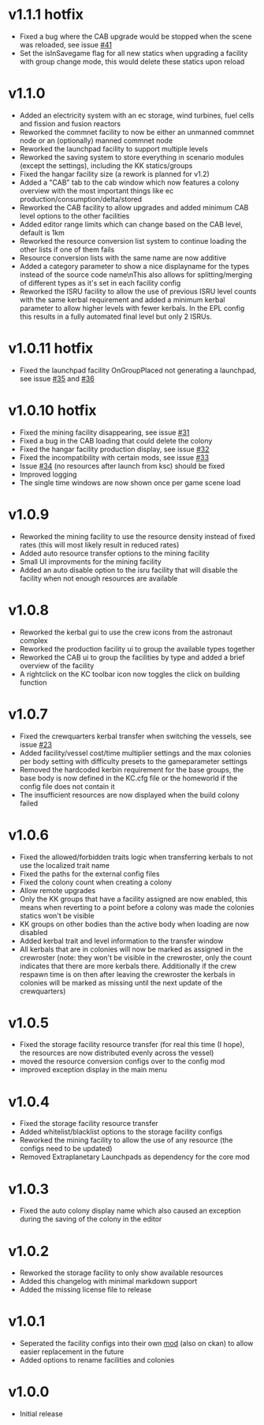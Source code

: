 # v1.1.1 hotfix
- Fixed a bug where the CAB upgrade would be stopped when the scene was reloaded, see issue [#41](https://github.com/KerbalColonies/KerbalColoniesCore/issues/41)
- Set the isInSavegame flag for all new statics when upgrading a facility with group change mode, this would delete these statics upon reload

# v1.1.0
- Added an electricity system with an ec storage, wind turbines, fuel cells and fission and fusion reactors
- Reworked the commnet facility to now be either an unmanned commnet node or an (optionally) manned commnet node
- Reworked the launchpad facility to support multiple levels
- Reworked the saving system to store everything in scenario modules (except the settings), including the KK statics/groups
- Fixed the hangar facility size (a rework is planned for v1.2)
- Added a "CAB" tab to the cab window which now features a colony overview with the most important things like ec production/consumption/delta/stored
- Reworked the CAB facility to allow upgrades and added minimum CAB level options to the other facilities
- Added editor range limits which can change based on the CAB level, default is 1km
- Reworked the resource conversion list system to continue loading the other lists if one of them fails
- Resource conversion lists with the same name are now additive
- Added a category parameter to show a nice displayname for the types instead of the source code name\nThis also allows for splitting/merging of different types as it's set in each facility config
- Reworked the ISRU facility to allow the use of previous ISRU level counts with the same kerbal requirement and added a minimum kerbal parameter to allow higher levels with fewer kerbals. In the EPL config this results in a fully automated final level but only 2 ISRUs.

# v1.0.11 hotfix
- Fixed the launchpad facility OnGroupPlaced not generating a launchpad, see issue [#35](https://github.com/KerbalColonies/KerbalColoniesCore/issues/35) and [#36](https://github.com/KerbalColonies/KerbalColoniesCore/issues/36)

# v1.0.10 hotfix
- Fixed the mining facility disappearing, see issue [#31](https://github.com/KerbalColonies/KerbalColoniesCore/issues/31)
- Fixed a bug in the CAB loading that could delete the colony
- Fixed the hangar facility production display, see issue [#32](https://github.com/KerbalColonies/KerbalColoniesCore/issues/32)
- Fixed the incompatibility with certain mods, see issue [#33](https://github.com/KerbalColonies/KerbalColoniesCore/issues/33)
- Issue [#34](https://github.com/KerbalColonies/KerbalColoniesCore/issues/34) (no resources after launch from ksc) should be fixed
- Improved logging
- The single time windows are now shown once per game scene load

# v1.0.9
- Reworked the mining facility to use the resource density instead of fixed rates (this will most likely result in reduced rates)
- Added auto resource transfer options to the mining facility
- Small UI improvments for the mining facility
- Added an auto disable option to the isru facility that will disable the facility when not enough resources are available

# v1.0.8
- Reworked the kerbal gui to use the crew icons from the astronaut complex
- Reworked the production facility ui to group the available types together
- Reworked the CAB ui to group the facilities by type and added a brief overview of the facility
- A rightclick on the KC toolbar icon now toggles the click on building function

# v1.0.7
- Fixed the crewquarters kerbal transfer when switching the vessels, see issue [#23](https://github.com/KerbalColonies/KerbalColoniesCore/issues/23)
- Added facility/vessel cost/time multiplier settings and the max colonies per body setting with difficulty presets to the gameparameter settings
- Removed the hardcoded kerbin requirement for the base groups, the base body is now defined in the KC.cfg file or the homeworld if the config file does not contain it
- The insufficient resources are now displayed when the build colony failed

# v1.0.6
- Fixed the allowed/forbidden traits logic when transferring kerbals to not use the localized trait name
- Fixed the paths for the external config files
- Fixed the colony count when creating a colony
- Allow remote upgrades
- Only the KK groups that have a facility assigned are now enabled, this means when reverting to a point before a colony was made the colonies statics won't be visible
- KK groups on other bodies than the active body when loading are now disabled
- Added kerbal trait and level information to the transfer window
- All kerbals that are in colonies will now be marked as assigned in the crewroster (note: they won't be visible in the crewroster, only the count indicates that there are more kerbals there. Additionally if the crew respawn time is on then after leaving the crewroster the kerbals in colonies will be marked as missing until the next update of the crewquarters)

# v1.0.5
- Fixed the storage facility resource transfer (for real this time (I hope), the resources are now distributed evenly across the vessel)
- moved the resource conversion configs over to the config mod
- improved exception display in the main menu

# v1.0.4
- Fixed the storage facility resource transfer
- Added whitelist/blacklist options to the storage facility configs
- Reworked the mining facility to allow the use of any resource (the configs need to be updated)
- Removed Extraplanetary Launchpads as dependency for the core mod

# v1.0.3
- Fixed the auto colony display name which also caused an exception during the saving of the colony in the editor

# v1.0.2
- Reworked the storage facility to only show available resources
- Added this changelog with minimal markdown support
- Added the missing license file to release

# v1.0.1
- Seperated the facility configs into their own [mod](https://spacedock.info/mod/3899/KerbalColonies-ExtraplanetaryLaunchpadsConfig) (also on ckan) to allow easier replacement in the future
- Added options to rename facilities and colonies

# v1.0.0
- Initial release